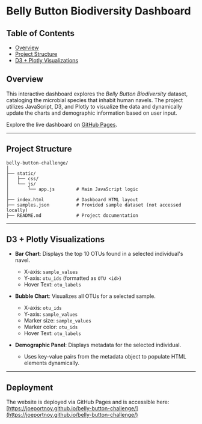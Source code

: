 # Belly Button Biodiversity Dashboard

## Table of Contents

- [Overview](#overview)
- [Project Structure](#project-structure)
- [D3 + Plotly Visualizations](#d3--plotly-visualizations)

## Overview

This interactive dashboard explores the *Belly Button Biodiversity* dataset, cataloging the microbial species that inhabit human navels. The project utilizes JavaScript, D3, and Plotly to visualize the data and dynamically update the charts and demographic information based on user input.

Explore the live dashboard on [GitHub Pages](https://joeportnoy.github.io/belly-button-challenge/).

---

## Project Structure

```
belly-button-challenge/
│
├── static/
│   ├── css/
│   └── js/
│       └── app.js        # Main JavaScript logic
│
├── index.html            # Dashboard HTML layout
├── samples.json          # Provided sample dataset (not accessed locally)
├── README.md             # Project documentation
```

---

## D3 + Plotly Visualizations

- **Bar Chart**: Displays the top 10 OTUs found in a selected individual's navel.
  - X-axis: `sample_values`
  - Y-axis: `otu_ids` (formatted as `OTU <id>`)
  - Hover Text: `otu_labels`

- **Bubble Chart**: Visualizes all OTUs for a selected sample.
  - X-axis: `otu_ids`
  - Y-axis: `sample_values`
  - Marker size: `sample_values`
  - Marker color: `otu_ids`
  - Hover Text: `otu_labels`

- **Demographic Panel**: Displays metadata for the selected individual.
  - Uses key-value pairs from the metadata object to populate HTML elements dynamically.

---

## Deployment

The website is deployed via GitHub Pages and is accessible here:  
[https://joeportnoy.github.io/belly-button-challenge/](https://joeportnoy.github.io/belly-button-challenge/)